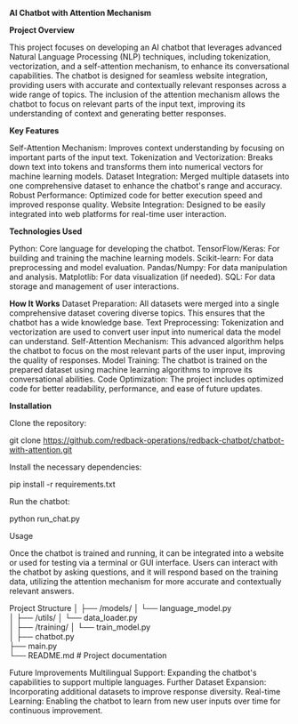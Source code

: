 **AI Chatbot with Attention Mechanism**

**Project Overview**

This project focuses on developing an AI chatbot that leverages advanced Natural Language Processing (NLP) techniques, including tokenization, vectorization, and a self-attention mechanism, to enhance its conversational capabilities. The chatbot is designed for seamless website integration, providing users with accurate and contextually relevant responses across a wide range of topics. The inclusion of the attention mechanism allows the chatbot to focus on relevant parts of the input text, improving its understanding of context and generating better responses.

**Key Features**

Self-Attention Mechanism: Improves context understanding by focusing on important parts of the input text.
Tokenization and Vectorization: Breaks down text into tokens and transforms them into numerical vectors for machine learning models.
Dataset Integration: Merged multiple datasets into one comprehensive dataset to enhance the chatbot's range and accuracy.
Robust Performance: Optimized code for better execution speed and improved response quality.
Website Integration: Designed to be easily integrated into web platforms for real-time user interaction.

**Technologies Used**

Python: Core language for developing the chatbot.
TensorFlow/Keras: For building and training the machine learning models.
Scikit-learn: For data preprocessing and model evaluation.
Pandas/Numpy: For data manipulation and analysis.
Matplotlib: For data visualization (if needed).
SQL: For data storage and management of user interactions.

**How It Works**
Dataset Preparation: All datasets were merged into a single comprehensive dataset covering diverse topics. This ensures that the chatbot has a wide knowledge base.
Text Preprocessing: Tokenization and vectorization are used to convert user input into numerical data the model can understand.
Self-Attention Mechanism: This advanced algorithm helps the chatbot to focus on the most relevant parts of the user input, improving the quality of responses.
Model Training: The chatbot is trained on the prepared dataset using machine learning algorithms to improve its conversational abilities.
Code Optimization: The project includes optimized code for better readability, performance, and ease of future updates.

**Installation**

Clone the repository:


git clone https://github.com/redback-operations/redback-chatbot/chatbot-with-attention.git

Install the necessary dependencies:

pip install -r requirements.txt

Run the chatbot:

python run_chat.py

Usage

Once the chatbot is trained and running, it can be integrated into a website or used for testing via a terminal or GUI interface. Users can interact with the chatbot by asking questions, and it will respond based on the training data, utilizing the attention mechanism for more accurate and contextually relevant answers.

Project Structure
│
├── /models/
│   └── language_model.py       
│
├── /utils/
│   └── data_loader.py          
│
├── /training/
│   └── train_model.py          
│
├── chatbot.py                  
├── main.py                                
└── README.md              # Project documentation

Future Improvements
Multilingual Support: Expanding the chatbot's capabilities to support multiple languages.
Further Dataset Expansion: Incorporating additional datasets to improve response diversity.
Real-time Learning: Enabling the chatbot to learn from new user inputs over time for continuous improvement.
